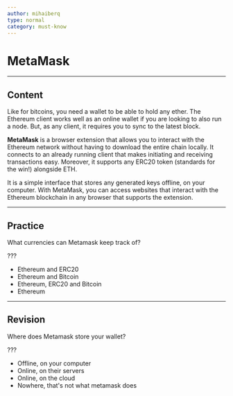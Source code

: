 ```yaml
---
author: mihaiberq
type: normal
category: must-know
---
```


# MetaMask


---

## Content

Like for bitcoins, you need a wallet to be able to hold any ether. The Ethereum client works well as an online wallet if you are looking to also run a node. But, as any client, it requires you to sync to the latest block.

**MetaMask** is a browser extension that allows you to interact with the Ethereum network without having to download the entire chain locally. It connects to an already running client that makes initiating and receiving transactions easy. Moreover, it supports any ERC20 token (standards for the win!) alongside ETH.

It is a simple interface that stores any generated keys offline, on your computer. With MetaMask, you can access websites that interact with the Ethereum blockchain in any browser that supports the extension.


---

## Practice

What currencies can Metamask keep track of?

???

- Ethereum and ERC20
- Ethereum and Bitcoin
- Ethereum, ERC20 and Bitcoin
- Ethereum


---

## Revision

Where does Metamask store your wallet?

???

- Offline, on your computer
- Online, on their servers
- Online, on the cloud
- Nowhere, that's not what metamask does
